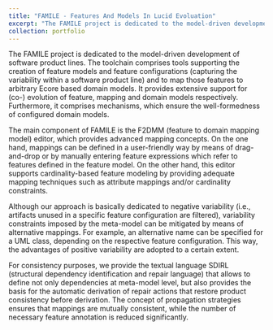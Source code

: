 ```yaml
---
title: "FAMILE - Features And Models In Lucid Evoluation"
excerpt: "The FAMILE project is dedicated to the model-driven development of software product lines"
collection: portfolio
---
```


The FAMILE project is dedicated to the model-driven development of software product lines. The toolchain comprises tools supporting the creation of feature models and feature configurations (capturing the variability within a software product line) and to map those features to arbitrary Ecore based domain models. It provides extensive support for (co-) evolution of feature, mapping and domain models respectively. Furthermore, it comprises mechanisms, which ensure the well-formedness of configured domain models.

The main component of FAMILE is the F2DMM (feature to domain mapping model) editor, which provides advanced mapping concepts. On the one hand, mappings can be defined in a user-friendly way by means of drag-and-drop or by manually entering feature expressions which refer to features defined in the feature model. On the other hand, this editor supports cardinality-based feature modeling by providing adequate mapping techniques such as attribute mappings and/or cardinality constraints.

Although our approach is basically dedicated to negative variability (i.e., artifacts unused in a specific feature configuration are filtered), variability constraints imposed by the meta-model can be mitigated by means of alternative mappings. For example, an alternative name can be specified for a UML class, depending on the respective feature configuration. This way, the advantages of positive variability are adopted to a certain extent.

For consistency purposes, we provide the textual language SDIRL (structural dependency identification and repair language) that allows to define not only dependencies at meta-model level, but also provides the basis for the automatic derivation of repair actions that restore product consistency before derivation. The concept of propagation strategies ensures that mappings are mutually consistent, while the number of necessary feature annotation is reduced significantly.